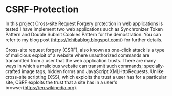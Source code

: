 # CSRF-Protection

In this project Cross-site Request Forgery protection in web applications is tested.I have implement two web applications such as Synchronizer Token Pattern and Double Submit Cookies Pattern for the demostration. You can refer to my blog post (https://ichibablog.blogspot.com/) for further details.


Cross-site request forgery (CSRF), also known as one-click attack is a type of malicious exploit of a website where unauthorized commands are transmitted from a user that the web application trusts. There are many ways in which a malicious website can transmit such commands; specially-crafted image tags, hidden forms and JavaScript XMLHttpRequests. Unlike cross-site scripting (XSS), which exploits the trust a user has for a particular site, CSRF exploits the trust that a site has in a user's browser(https://en.wikipedia.org).
